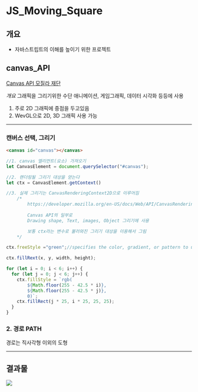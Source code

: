 # JS_Moving_Square
## 개요

* 자바스트립트의 이해를 높이기 위한 프로젝트

## canvas_API

[Canvas API 모질라 재단](https://developer.mozilla.org/ko/docs/Web/API/Canvas_API)

*개요*
그래픽을 그리기위한 수단
애니메이션, 게임그래픽, 데이터 시각화 등등에 사용
1. 주로 2D 그래픽에 중점을 두고있음
2. WevGL으로 2D, 3D 그래픽 사용 가능

-----

### 캔버스 선택, 그리기
```html
<canvas id="canvas"></canvas>
```

```js
//1. canvas 엘리먼트(요소) 가져오기
let CanvasElement = document.querySelector("#canvas");

//2. 랜더링될 그리기 대상을 얻는다
let ctx = CanvasElement.getContext()

//3. 실제 그리기는 CanvasRenderingContext2D으로 이루어짐
    /*
        https://developer.mozilla.org/en-US/docs/Web/API/CanvasRenderingContext2D
    
        Canvas API의 일부로
        Drawing shape, Text, images, Object 그리기에 사용

        보통 ctx라는 변수로 불러와진 그리기 대상을 이용해서 그림
    */

ctx.freeStyle ="green";//specifies the color, gradient, or pattern to use inside shapes.

ctx.fillRext(x, y, width, height);

for (let i = 0; i < 6; i++) {
  for (let j = 0; j < 6; j++) {
    ctx.fillStyle = `rgb(
        ${Math.floor(255 - 42.5 * i)},
        ${Math.floor(255 - 42.5 * j)},
        0)`;
    ctx.fillRect(j * 25, i * 25, 25, 25);
  }
}

```

### 2. 경로 PATH
경로는 직사각형 이외의 도형

-----

## 결과물
<img src="https://media.giphy.com/media/ymTeEmxwr6eRWPxxoW/giphy.gif">
